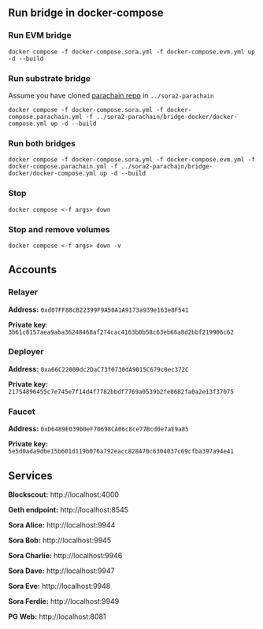 ## Run bridge in docker-compose

### Run EVM bridge

```
docker compose -f docker-compose.sora.yml -f docker-compose.evm.yml up -d --build
```

### Run substrate bridge

Assume you have cloned [parachain repo](https://github.com/sora-xor/sora2-parachain) in `../sora2-parachain`

```
docker compose -f docker-compose.sora.yml -f docker-compose.parachain.yml -f ../sora2-parachain/bridge-docker/docker-compose.yml up -d --build
```

### Run both bridges

```
docker compose -f docker-compose.sora.yml -f docker-compose.evm.yml -f docker-compose.parachain.yml -f ../sora2-parachain/bridge-docker/docker-compose.yml up -d --build
```

### Stop

```
docker compose <-f args> down
```

### Stop and remove volumes

```
docker compose <-f args> down -v 
```

## Accounts

### Relayer

**Address:** `0xd07FF88cB22399F9A50A1A9173a939e163e8F541`

**Private key**: `3b61c8157aea9aba36248468af274cac4163b0b58c63eb66a8d2bbf219906c62`

### Deployer

**Address:** `0xa66C22009dc2DaC73f0730dA9015C679c0ec372C`

**Private key:** `21754896455c7e745e7f14d4f7782bbdf7769a0539b2fe8682fa0a2e13f37075`

### Faucet

**Address:** `0xD6489E039b0eF70698CA06c8ce77Bcd0e7aE9a85`

**Private key:** `5e5d0ada9dbe15b601d119b076a792eacc828470c6304037c69cfba397a94e41`

## Services

**Blockscout:** http://localhost:4000

**Geth endpoint:** http://localhost:8545

**Sora Alice:** http://localhost:9944

**Sora Bob:** http://localhost:9945

**Sora Charlie:** http://localhost:9946

**Sora Dave:** http://localhost:9947

**Sora Eve:** http://localhost:9948

**Sora Ferdie:** http://localhost:9949

**PG Web:** http://localhost:8081